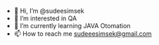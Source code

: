 - 👋 Hi, I’m @sudeesimsek
- 👀 I’m interested in QA
- 🌱 I’m currently learning JAVA Otomation
- 📫 How to reach me sudeeesimsek@gmail.com

<!---
sudeesimsek/sudeesimsek is a ✨ special ✨ repository because its `README.md` (this file) appears on your GitHub profile.
You can click the Preview link to take a look at your changes.
--->
